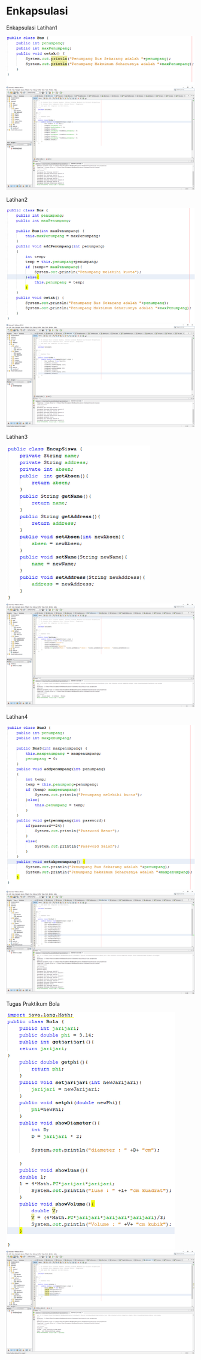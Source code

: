 # Enkapsulasi
Enkapsulasi
Latihan1

![alt text](https://github.com/Raditya44/Enkapsulasi/blob/master/Latihan1.1.PNG)
![alt text](https://github.com/Raditya44/Enkapsulasi/blob/master/Latihan1.2.PNG)

Latihan2

![alt text](https://github.com/Raditya44/Enkapsulasi/blob/master/Latihan2.1.PNG)
![alt text](https://github.com/Raditya44/Enkapsulasi/blob/master/Latihan2.2.PNG)

Latihan3

![alt text](https://github.com/Raditya44/Enkapsulasi/blob/master/Latihan3.1.PNG)
![alt text](https://github.com/Raditya44/Enkapsulasi/blob/master/Latihan3.2.PNG)

Latihan4

![alt text](https://github.com/Raditya44/Enkapsulasi/blob/master/Latihan4.1.PNG)
![alt text](https://github.com/Raditya44/Enkapsulasi/blob/master/Latihan4.2.PNG)

Tugas Praktikum
Bola

![alt text](https://github.com/Raditya44/Enkapsulasi/blob/master/TP2.1.PNG)
![alt text](https://github.com/Raditya44/Enkapsulasi/blob/master/TP2.2.PNG)
